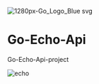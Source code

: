 ![1280px-Go_Logo_Blue svg](https://github.com/Abhijrathod/Go-Echo-Api/assets/54209169/7354f25c-9463-402b-b0ed-01772bb275ce)
# Go-Echo-Api
Go-Echo-Api-project

![echo](https://github.com/Abhijrathod/Go-Echo-Api/assets/54209169/860148a2-6df8-4f5e-8467-881fcd18f00f)
